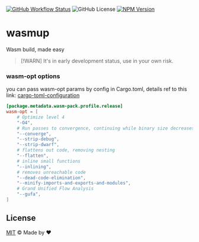 [![GitHub Workflow Status](https://img.shields.io/github/actions/workflow/status/rainbowatcher/wasmup/ci.yml)](https://github.com/rainbowatcher/wasmup/actions)
![GitHub License](https://img.shields.io/github/license/rainbowatcher/wasmup)
[![NPM Version](https://img.shields.io/npm/v/wasmup)](https://www.npmjs.com/package/wasmup)

# wasmup

Wasm build, made easy

> [!WARN]
> It's in early development status, use in your own risk.

### wasm-opt options

you can pass wasm-opt params by config in Cargo.toml, details ref to this link: [cargo-toml-configuration](https://rustwasm.github.io/docs/wasm-pack/cargo-toml-configuration.html)

```toml
[package.metadata.wasm-pack.profile.release]
wasm-opt = [
    # Optimize level 4
    "-O4",
    # Run passes to convergence, continuing while binary size decreases
    "--converge",
    "--strip-debug",
    "--strip-dwarf",
    # flattens out code, removing nesting
    "--flatten",
    # inline small functions
    "--inlining",
    # removes unreachable code
    "--dead-code-elimination",
    "--minify-imports-and-exports-and-modules",
    # Grand Unified Flow Analysis
    "--gufa",
]
```

## License

[MIT](./LICENSE) &copy; Made by ❤️
